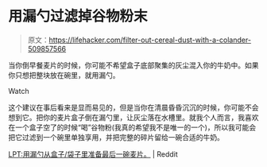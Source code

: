 # 用漏勺过滤掉谷物粉末

> 原文：<https://lifehacker.com/filter-out-cereal-dust-with-a-colander-509857566>

当你倒早餐麦片的时候，你可能不希望盒子底部聚集的灰尘混入你的牛奶中。如果你只想把整块放在碗里，就用漏勺。

Watch

这个建议在事后看来是显而易见的，但是当你在清晨昏昏沉沉的时候，你可能不会想到它。把你的麦片盒子倒在漏勺里，让灰尘落在水槽里。就我个人而言，我喜欢在一个盒子空了的时候“喝”谷物粉(我真的希望我不是唯一的一个)，所以我可能会把它过滤到一个碗里单独享用，并把完整的碎片留给一碗合适的牛奶。

[LPT:用漏勺从盒子/袋子里准备最后一碗麦片。](http://www.reddit.com/r/LifeProTips/comments/1eu85u/lpt_use_a_colander_to_prepare_the_last_bowl_of/) | Reddit